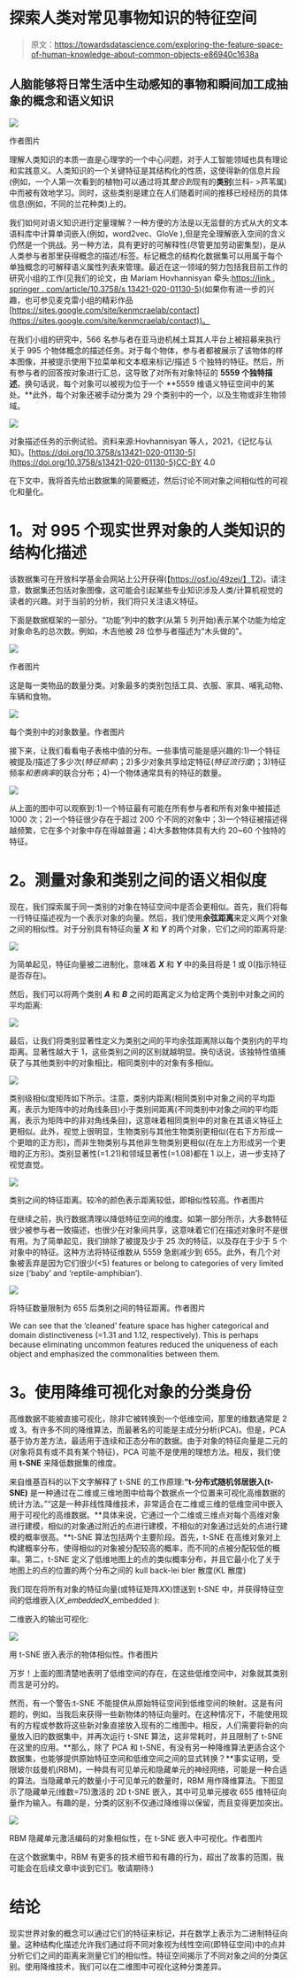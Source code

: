 # 探索人类对常见事物知识的特征空间

> 原文：<https://towardsdatascience.com/exploring-the-feature-space-of-human-knowledge-about-common-objects-e86940c1638a>

## 人脑能够将日常生活中生动感知的事物和瞬间加工成抽象的概念和语义知识

![](img/8194e584cbb88e04d88549156808e59b.png)

作者图片

理解人类知识的本质一直是心理学的一个中心问题，对于人工智能领域也具有理论和实践意义。人类知识的一个关键特征是其结构化的性质，这使得新的信息片段(例如，一个人第一次看到的植物)可以通过将其*整合到*现有的**类别**(兰科- >芦苇属)中而被有效地学习。同时，这些类别是建立在人们随着时间的推移已经经历的具体信息(例如，不同的兰花种类)上的。

我们如何对语义知识进行定量理解？一种方便的方法是以无监督的方式从大的文本语料库中计算单词嵌入(例如，word2vec、GloVe ),但是完全理解嵌入空间的含义仍然是一个挑战。另一种方法，具有更好的可解释性(尽管更加劳动密集型)，是从人类参与者那里获得概念的描述/标签。标记概念的结构化数据集可以用属于每个单独概念的可解释语义属性列表来管理。最近在这一领域的努力包括我目前工作的研究小组的工作(见我们的论文，由 Mariam Hovhannisyan 牵头:[https://link . springer . com/article/10.3758/s 13421-020-01130-5](https://link.springer.com/article/10.3758/s13421-020-01130-5))(如果你有进一步的兴趣，也可参见麦克雷小组的精彩作品[https://sites.google.com/site/kenmcraelab/contact](https://sites.google.com/site/kenmcraelab/contact))。

在我们小组的研究中，566 名参与者在亚马逊机械土耳其人平台上被招募来执行关于 995 个物体概念的描述任务。对于每个物体，参与者都被展示了该物体的样本图像，并被提示使用下拉菜单和文本框来标记/描述 5 个独特的特征。然后，所有参与者的回答按对象进行汇总，这导致了对所有对象特征的 **5559 个独特描述**。换句话说，每个对象可以被视为位于一个 **5559 维语义特征空间中的某处。**此外，每个对象还被手动分类为 29 个类别中的一个，以及生物或非生物领域。

![](img/91544e962eb2f14a9a531ff4eec5a8d3.png)

对象描述任务的示例试验。资料来源:Hovhannisyan 等人，2021，《记忆与认知》。[https://doi.org/10.3758/s13421-020-01130-5](https://doi.org/10.3758/s13421-020-01130-5)CC-BY 4.0

在下文中，我将首先给出数据集的简要概述，然后讨论不同对象之间相似性的可视化和量化。

# **1。对 995 个现实世界对象的人类知识的结构化描述**

该数据集可在开放科学基金会网站上公开获得(【https://osf.io/49zej/】T2)。请注意，数据集还包括对象图像，这可能会引起某些专业知识涉及人类/计算机视觉的读者的兴趣。对于当前的分析，我们将只关注语义特征。

下面是数据框架的一部分。“功能”列中的数字(从第 5 列开始)表示某个功能为给定对象命名的总次数。例如，木吉他被 28 位参与者描述为“木头做的”。

![](img/e98b9efe4430e27484c19a9c75cfec34.png)

作者图片

这是每一类物品的数量分类。对象最多的类别包括工具、衣服、家具、哺乳动物、车辆和食物。

![](img/7b9af051b5c232ce8285684262c0ee20.png)

每个类别中的对象数量。作者图片

接下来，让我们看看电子表格中值的分布。一些事情可能是感兴趣的:1)一个特征被提及/描述了多少次(*特征频率*)；2)多少对象共享给定特征(*特征流行度*)；3)特征频率*和患病率*的联合分布；4)一个物体通常具有的特征的数量。

![](img/5ed1f74eacbe593ef1603de0da417f95.png)

从上面的图中可以观察到:1)一个特征最有可能在所有参与者和所有对象中被描述 1000 次；2)一个特征很少存在于超过 200 个不同的对象中；3)一个特征被描述得越频繁，它在多个对象中存在得越普遍；4)大多数物体具有大约 20~60 个独特的特征。

# **2。测量对象和类别之间的语义相似度**

现在，我们探索属于同一类别的对象在特征空间中是否会更相似。首先，我们将每一行特征描述视为一个表示对象的向量。然后，我们使用**余弦距离**来定义两个对象之间的相似性。对于分别具有特征向量 ***X*** 和 ***Y*** 的两个对象，它们之间的距离将是:

![](img/c7ea4378c7b9def3eab4539151809e38.png)

为简单起见，特征向量被二进制化，意味着 ***X*** 和 ***Y*** 中的条目将是 1 或 0(指示特征是否存在)。

然后，我们可以将两个类别 ***A*** 和 ***B*** 之间的距离定义为给定两个类别中对象之间的平均距离:

![](img/001108805cdbc7a2974a485a0f54c05f.png)

最后，让我们将类别显著性定义为类别之间的平均余弦距离除以每个类别内的平均距离。显著性越大于 1，这些类别之间的区别就越明显。换句话说，该独特性值捕获了与其他类别中的对象相比，相同类别中的对象有多相似。

![](img/44eeff1a38c38e2e7e4652e795e14d1e.png)

类别级相似度矩阵如下所示。注意，类别内距离(相同类别中对象之间的平均距离，表示为矩阵中的对角线条目)小于类别间距离(不同类别中对象之间的平均距离，表示为矩阵中的非对角线条目)，这意味着相同类别中的对象在其语义特征上更相似。此外，视觉上很明显，生物类别与其他生物类别更相似(在右下方形成一个更暗的正方形)，而非生物类别与其他非生物类别更相似(在左上方形成另一个更暗的正方形)。类别显著性(=1.21)和领域显著性(=1.08)都在 1 以上，进一步支持了视觉直觉。

![](img/eb3b3045a41d75ef81786df82ee4682f.png)

类别之间的特征距离。较冷的颜色表示距离较低，即相似性较高。作者图片

在继续之前，执行数据清理以降低特征空间的维度。如第一部分所示，大多数特征很少被参与者一致描述，也很少在对象间共享，这意味着它们在描述对象时不是很有用。为了简单起见，我们排除了被提及少于 25 次的特征，以及存在于少于 5 个对象中的特征。这种方法将特征维数从 5559 急剧减少到 655。此外，有几个对象被丢弃是因为它们很少(<5) features or belong to categories of very limited size (‘baby’ and ‘reptile-amphibian’).

![](img/0b60d527510e9ed5287828b99a815d27.png)

将特征数量限制为 655 后类别之间的特征距离。作者图片

We can see that the ‘cleaned’ feature space has higher categorical and domain distinctiveness (=1.31 and 1.12, respectively). This is perhaps because eliminating uncommon features reduced the uniqueness of each object and emphasized the commonalities between them.

# **3。使用降维可视化对象的分类身份**

高维数据不能被直接可视化，除非它被转换到一个低维空间，那里的维数通常是 2 或 3。有许多不同的降维算法，而最著名的可能是主成分分析(PCA)。但是，PCA 基于协方差方法，最适用于连续和正态分布的数据。由于对象的特征向量是二元的(对象将具有或不具有某个特征)，PCA 可能不是使用的理想方法。相反，我们使用 **t-SNE** 来降低数据集的维度。

来自维基百科的以下文字解释了 t-SNE 的工作原理:**“t-分布式随机邻居嵌入(t-SNE)** 是一种通过在二维或三维地图中给每个数据点一个位置来可视化高维数据的统计方法。”“这是一种非线性降维技术，非常适合在二维或三维的低维空间中嵌入用于可视化的高维数据。**具体来说，它通过一个二维或三维点对每个高维对象进行建模，相似的对象通过附近的点进行建模，不相似的对象通过远处的点进行建模的概率很高。**t-SNE 算法包括两个主要阶段。首先，t-SNE 在高维对象对上构建概率分布，使得相似的对象被分配较高的概率，而不同的点被分配较低的概率。第二，t-SNE 定义了低维地图上的点的类似概率分布，并且它最小化了关于地图上的点的位置的两个分布之间的 kull back-lei bler 散度(KL 散度)

我们现在将所有对象的特征向量(或特征矩阵𝑋X)馈送到 t-SNE 中，并获得特征空间的低维嵌入(𝑋_𝑒𝑚𝑏𝑒𝑑𝑑𝑒𝑑X_embedded ):

二维嵌入的输出可视化:

![](img/0312df228049482ecaf7ffd95c71a518.png)

用 t-SNE 嵌入表示的物体相似性。作者图片

万岁！上面的图清楚地表明了低维空间的存在，在这些低维空间中，对象就其类别而言是可分的。

然而，有一个警告:t-SNE 不能提供从原始特征空间到低维空间的映射。这是有问题的，例如，当我后来获得一些新物体的特征向量时。在这种情况下，不能使用现有的方程或参数将这些新对象直接放入现有的二维图中。相反，人们需要将新的向量放入旧的数据集中，并再次运行 t-SNE 算法，这非常耗时，并且限制了 t-SNE 在这里的应用。**那么，除了 PCA 和 t-SNE，有没有另一种降维算法更适合这个数据集，也能够提供原始特征空间和低维空间之间的显式转换？**事实证明，受限玻尔兹曼机(RBM)，一种具有可见单元和隐藏单元的神经网络，可能是一种合适的算法。当隐藏单元的数量小于可见单元的数量时，RBM 用作降维算法。下图显示了隐藏单元(维数=75)激活的 2D t-SNE 嵌入，其中可见单元接收 655 维特征向量作为输入。有趣的是，分类的区别不仅通过降维得以保留，而且变得更加突出。

![](img/9dc631aea5c795e68f4176430e0c7d95.png)

RBM 隐藏单元激活编码的对象相似性，在 t-SNE 嵌入中可视化。作者图片

在这个数据集中，RBM 有更多的技术细节和有趣的行为，超出了故事的范围，我可能会在后续文章中谈到它们。敬请期待:)

# **结论**

现实世界对象的概念可以通过它们的特征来标记，并在数学上表示为二进制特征向量。这种结构化描述允许我们通过将不同对象视为线性空间(即特征空间)中的点并分析它们之间的距离来测量它们的相似性。特征空间揭示了不同对象之间的分类区别。使用降维技术，我们可以在二维图中可视化这种分类差异。